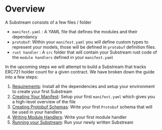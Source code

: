 # Overview

A Substream consists of a few files / folder

* `manifest.yaml` : A YAML file that defines the modules and their dependancy
* `protobuf`: Within your `manifest.yaml` you will define custom types to represent your models, those will be defined in `protobuf` definition files.
* `rust handler` : A `src` folder that will contain your Substream rust code of the `module handlers` defined in your `manifest.yaml`

In the upcoming steps we will attempt to build a Substream that tracks ERC721 holder count for a given contract. We have broken down the guide into a few steps:

1. [Requirements](installation-requirements.md): Install all the dependencies and setup your environment to create your first Substream
2. [Creating Your Manifest](creating-your-manifest.md): Setup your first `manifest.yaml` which gives you a high-level overview of the file
3. [Creating Protobuf Schemas](creating-protobuf-schemas.md): Write your first `Protobuf` schema that will be used in your handlers
4. [Writing Module Handlers](writing-module-handlers.md): Write your first module handler
5. [Running your Substream](running-substreams.md): Run your newly written Substream
